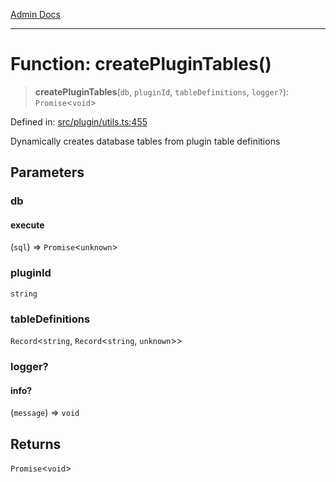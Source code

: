 [Admin Docs](/)

***

# Function: createPluginTables()

> **createPluginTables**(`db`, `pluginId`, `tableDefinitions`, `logger?`): `Promise`\<`void`\>

Defined in: [src/plugin/utils.ts:455](https://github.com/Sourya07/talawa-api/blob/cfbd515d04ffba748b09232a33807f1845dd1878/src/plugin/utils.ts#L455)

Dynamically creates database tables from plugin table definitions

## Parameters

### db

#### execute

(`sql`) => `Promise`\<`unknown`\>

### pluginId

`string`

### tableDefinitions

`Record`\<`string`, `Record`\<`string`, `unknown`\>\>

### logger?

#### info?

(`message`) => `void`

## Returns

`Promise`\<`void`\>

